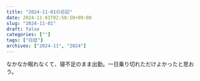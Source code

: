 ```yaml
---
title: "2024-11-01の日記"
date: 2024-11-01T02:58:50+09:00
slug: "2024-11-01"
draft: false
categories: [""]
tags: ["日誌"]
archives: ["2024-11", "2024"]
---
```

なかなか眠れなくて、寝不足のまま出勤。一日乗り切れただけよかったと思おう。
